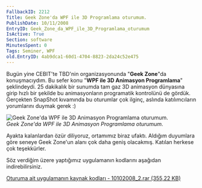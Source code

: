 ```yaml
---
FallbackID: 2212
Title: Geek Zone'da WPF ile 3D Programlama oturumum.
PublishDate: 10/11/2008
EntryID: Geek_Zone_da_WPF_ile_3D_Programlama_oturumum
IsActive: True
Section: software
MinutesSpent: 0
Tags: Seminer, WPF
old.EntryID: 4ab9dca1-60d1-4704-8823-2da24c52e475
---
```

Bugün yine CEBIT'te TBD'nin organizasyonunda "**Geek Zone**"da
konuşmacıydım. Bu sefer konu "**WPF ile 3D Animasyon Programlama**"
şeklindeydi. 25 dakikalık bir sunumda tam gaz 3D animasyon dünyasına
girip hızlı bir şekilde bu animasyonların programatik kontrolünü de
gördük. Gerçekten SnapShot kıvamında bu oturumlar çok ilginç, aslında
katılımcıların yorumlarını duymak gerek :)

![Geek Zone'da WPF ile 3D Animasyon Programlama
oturumum.](http://cdn.daron.yondem.com/assets/2212/10102008_1.jpg)\
*Geek Zone'da WPF ile 3D Animasyon Programlama oturumum.*

Ayakta kalanlardan özür diliyoruz, ortamımız biraz ufaktı. Aldığım
duyumlara göre seneye Geek Zone'un alanı çok daha geniş olacakmış.
Katılan herkese çok teşekkürler.

Söz verdiğim üzere yaptığımız uygulamanın kodlarını aşağıdan
indirebilirsiniz.

[Oturuma ait uygulamanın kaynak kodları - 10102008\_2.rar (355,22
KB)](http://cdn.daron.yondem.com/assets/2212/10102008_2.rar)


